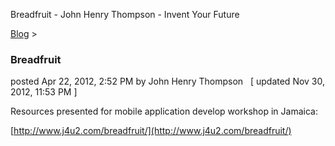 Breadfruit - John Henry Thompson - Invent Your Future   
    

[Blog](../z-blog-1.md)‎ > ‎

### Breadfruit

posted Apr 22, 2012, 2:52 PM by John Henry Thompson   \[ updated Nov 30, 2012, 11:53 PM \]

Resources presented for mobile application develop workshop in Jamaica:  
  
[http://www.j4u2.com/breadfruit/](http://www.j4u2.com/breadfruit/)  
  
  

